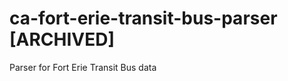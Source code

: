 ca-fort-erie-transit-bus-parser [ARCHIVED]
===============================

Parser for Fort Erie Transit Bus data
